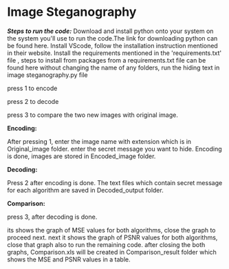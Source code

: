 # Image Steganography
***Steps to run the code:***
Download and install python onto your system on the system you'll use to run the code.The link for downloading python can be found here.
Install VScode, follow the installation instruction mentioned in their website.
Install the requirements mentioned in the 'requirements.txt' file , steps to install from packages from a requirements.txt file can be found here
without changing the name of any folders, run the hiding text in image steganography.py file

press 1 to encode

press 2 to decode

press 3 to compare the two new images with original image.

**Encoding:**

After pressing 1, enter the image name with extension which is in Original_image folder.
enter the secret message you want to hide.
Encoding is done, images are stored in Encoded_image folder.

**Decoding:**

Press 2 after encoding is done.
The text files which contain secret message for each algorithm are saved in Decoded_output folder.

**Comparison:**

press 3, after decoding is done.

its shows the graph of MSE values for both algorithms, close the graph to proceed next.
next it shows the graph of PSNR values for both algorithms, close that graph also to run the remaining code.
after closing the both graphs, Comparison.xls will be created in Comparison_result folder which shows the MSE and PSNR values in a table.
